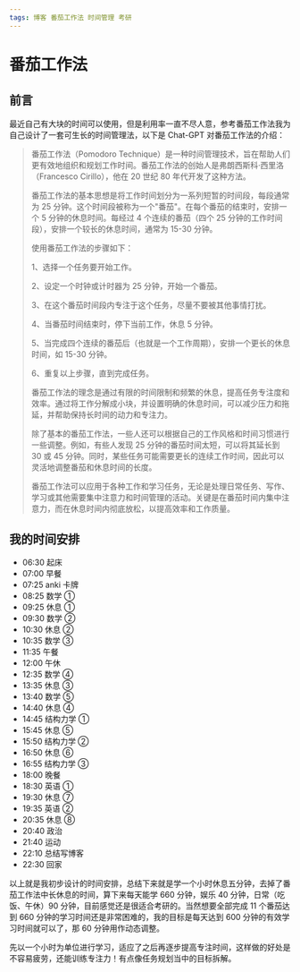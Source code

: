 ```yaml
---
tags: 博客 番茄工作法 时间管理 考研
---
```


# 番茄工作法

## 前言

最近自己有大块的时间可以使用，但是利用率一直不尽人意，参考番茄工作法我为自己设计了一套可生长的时间管理法，以下是 Chat-GPT 对番茄工作法的介绍：

> 番茄工作法（Pomodoro Technique）是一种时间管理技术，旨在帮助人们更有效地组织和规划工作时间。番茄工作法的创始人是弗朗西斯科·西里洛（Francesco Cirillo），他在 20 世纪 80 年代开发了这种方法。
> 
> 番茄工作法的基本思想是将工作时间划分为一系列短暂的时间段，每段通常为 25 分钟。这个时间段被称为一个"番茄"。在每个番茄的结束时，安排一个 5 分钟的休息时间。每经过 4 个连续的番茄（四个 25 分钟的工作时间段），安排一个较长的休息时间，通常为 15-30 分钟。
> 
> 使用番茄工作法的步骤如下：
> 
> 1、选择一个任务要开始工作。
> 
> 2、设定一个时钟或计时器为 25 分钟，开始一个番茄。
> 
> 3、在这个番茄时间段内专注于这个任务，尽量不要被其他事情打扰。
> 
> 4、当番茄时间结束时，停下当前工作，休息 5 分钟。
> 
> 5、当完成四个连续的番茄后（也就是一个工作周期），安排一个更长的休息时间，如 15-30 分钟。
> 
> 6、重复以上步骤，直到完成任务。
> 
> 番茄工作法的理念是通过有限的时间限制和频繁的休息，提高任务专注度和效率。通过将工作分解成小块，并设置明确的休息时间，可以减少压力和拖延，并帮助保持长时间的动力和专注力。
> 
> 除了基本的番茄工作法，一些人还可以根据自己的工作风格和时间习惯进行一些调整。例如，有些人发现 25 分钟的番茄时间太短，可以将其延长到 30 或 45 分钟。同时，某些任务可能需要更长的连续工作时间，因此可以灵活地调整番茄和休息时间的长度。
> 
> 番茄工作法可以应用于各种工作和学习任务，无论是处理日常任务、写作、学习或其他需要集中注意力和时间管理的活动。关键是在番茄时间内集中注意力，而在休息时间内彻底放松，以提高效率和工作质量。

## 我的时间安排

- 06:30 起床
- 07:00 早餐
- 07:25 anki 卡牌
- 08:25 数学 ①
- 09:25 休息 ①
- 09:30 数学 ②
- 10:30 休息 ②
- 10:35 数学 ③
- 11:35 午餐
- 12:00 午休
- 12:35 数学 ④
- 13:35 休息 ③
- 13:40 数学 ⑤
- 14:40 休息 ④
- 14:45 结构力学 ①
- 15:45 休息 ⑤
- 15:50 结构力学 ②
- 16:50 休息 ⑥
- 16:55 结构力学 ③
- 18:00 晚餐
- 18:30 英语 ①
- 19:30 休息 ⑦
- 19:35 英语 ②
- 20:35 休息 ⑧
- 20:40 政治
- 21:40 运动
- 22:10 总结写博客
- 22:30 回家

以上就是我初步设计的时间安排，总结下来就是学一个小时休息五分钟，去掉了番茄工作法中长休息的时间，算下来每天能学 660 分钟，娱乐 40 分钟，日常（吃饭、午休）90 分钟，目前感觉还是很适合考研的。当然想要全部完成 11 个番茄达到 660 分钟的学习时间还是非常困难的，我的目标是每天达到 600 分钟的有效学习时间就可以了，那 60 分钟用作动态调整。

先以一个小时为单位进行学习，适应了之后再逐步提高专注时间，这样做的好处是不容易疲劳，还能训练专注力！有点像任务规划当中的目标拆解。